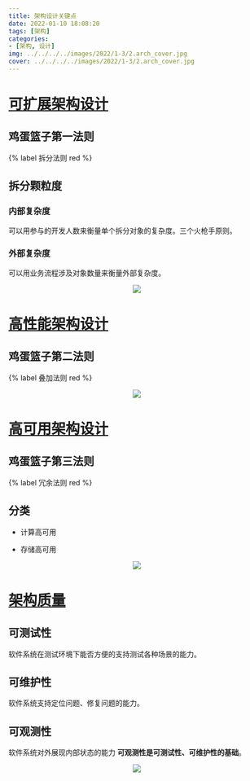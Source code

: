 ```yaml
---
title: 架构设计关键点
date: 2022-01-10 18:08:20
tags: [架构]
categories: 
- [架构, 设计]
img: ../../../../images/2022/1-3/2.arch_cover.jpg
cover: ../../../../images/2022/1-3/2.arch_cover.jpg
---
```


# [可扩展架构设计](https://www.mubucm.com/doc/20UOciBOxQp)

## 鸡蛋篮子第一法则

{% label 拆分法则 red %}

## 拆分颗粒度

### 内部复杂度

可以用参与的开发人数来衡量单个拆分对象的复杂度。三个火枪手原则。

### 外部复杂度

可以用业务流程涉及对象数量来衡量外部复杂度。

<div align=center><img src="../../../../images/2022/1-3/2.1_arch_extensible.png" algin="center"/></div>

# [高性能架构设计](https://www.mubucm.com/doc/1DQPj3hYUQp)

## 鸡蛋篮子第二法则

{% label 叠加法则 red %}

<div align=center><img src="../../../../images/2022/1-3/2.2_arch_performance.png" algin="center"/></div>

# [高可用架构设计](https://www.mubucm.com/doc/5Sp9csIFdQp)

## 鸡蛋篮子第三法则

{% label 冗余法则 red %}

## 分类

- 计算高可用

- 存储高可用

<div align=center><img src="../../../../images/2022/1-3/2.3_arch_available.png" algin="center"/></div>



# [架构质量](https://www.mubucm.com/doc/1NkA7lrKl4p)

## 可测试性

软件系统在测试环境下能否方便的支持测试各种场景的能力。

## 可维护性

软件系统支持定位问题、修复问题的能力。

## 可观测性

软件系统对外展现内部状态的能力 **可观测性是可测试性、可维护性的基础**。

<div align=center><img src="../../../../images/2022/1-3/2.4_arch_quality.png" algin="center"/></div>
